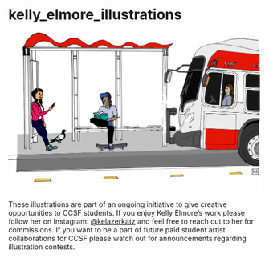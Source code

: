 # kelly_elmore_illustrations

![image](https://raw.githubusercontent.com/ccsf-math/kelly_elmore_illustrations/main/muni.svg)

These illustrations are part of an ongoing initiative to give creative opportunities to CCSF students. If you enjoy Kelly Elmore’s work please follow her on Instagram: [@kelazerkatz](https://instagram.com/kelazerkatz) and feel free to reach out to her for commissions. If you want to be a part of future paid student artist collaborations for CCSF please watch out for announcements regarding illustration contests.
